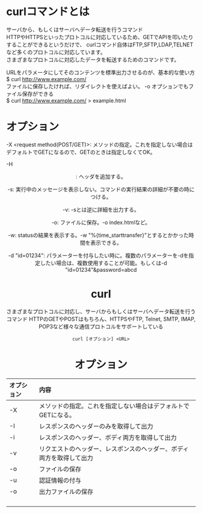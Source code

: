# curlコマンドとは
サーバから、もしくはサーバへデータ転送を行うコマンド<br>
HTTPやHTTPSといったプロトコルに対応しているため、GETでAPIを叩いたりすることができるというだけで、
curlコマンド自体はFTP,SFTP,LDAP,TELNETなど多くのプロトコルに対応しています。<br>
さまざまなプロトコルに対応したデータを転送するためのコマンドです。<br>

URLをパラメータにしてそのコンテンツを標準出力させるのが、基本的な使い方<br>
$ curl http://www.example.com/ <br>
ファイルに保存したければ、リダイレクトを使えばよい。 -o オプションでもファイル保存ができる<br>
$ curl http://www.example.com/ > example.html <br>

# オプション
-X <request method(POST/GET)>: メソッドの指定。これを指定しない場合はデフォルトでGETになるので、GETのときは指定しなくてOK。

-H <header>: ヘッダを追加する。

-s: 実行中のメッセージを表示しない。コマンドの実行結果の詳細が不要の時につける。

-v: -sとは逆に詳細を出力する。

-o: ファイルに保存。-o index.htmlなど。

-w: statusの結果を表示する。-w "%{time_starttransfer}"とするとかかった時間を表示できる。

-d "id=01234": パラメーターを付与したい時に。複数のパラメーターを-dを指定したい場合は、複数使用することが可能。もしくは-d "id=01234"&password=abcd

  

  
  
  
  
# curl
さまざまなプロトコルに対応し、サーバからもしくはサーバへデータ転送を行うコマンド
HTTPのGETやPOSTはもちろん、HTTPSやFTP, Telnet, SMTP, IMAP, POP3など様々な通信プロトコルをサポートしている
```
curl [オプション] <URL>
```

# オプション
| オプション | 内容 |
| :--- | :--- |
| -X | メソッドの指定。これを指定しない場合はデフォルトでGETになる。 | 
| -I | レスポンスのヘッダーのみを取得して出力 | 
| -i | レスポンスのヘッダー、ボディ両方を取得して出力 | 
| -v | リクエストのヘッダー、レスポンスのヘッダー、ボディ両方を取得して出力 | 
| -o | ファイルの保存 | 
| -u | 認証情報の付与 | 
| -o | 出力ファイルの保存 | 
|  |  | 
|  |  | 
|  |  |   
|  |  | 
  
  
  

  

